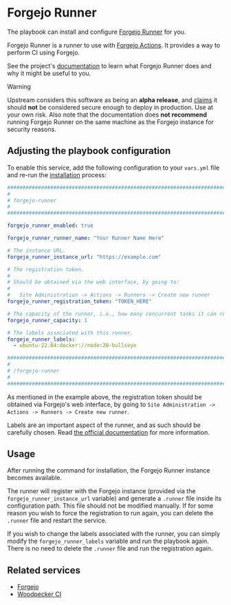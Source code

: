 <!--
SPDX-FileCopyrightText: 2020 - 2024 MDAD project contributors
SPDX-FileCopyrightText: 2020 - 2025 Slavi Pantaleev
SPDX-FileCopyrightText: 2020 Aaron Raimist
SPDX-FileCopyrightText: 2020 Chris van Dijk
SPDX-FileCopyrightText: 2020 Dominik Zajac
SPDX-FileCopyrightText: 2020 Mickaël Cornière
SPDX-FileCopyrightText: 2022 François Darveau
SPDX-FileCopyrightText: 2022 Julian Foad
SPDX-FileCopyrightText: 2022 Warren Bailey
SPDX-FileCopyrightText: 2023 Antonis Christofides
SPDX-FileCopyrightText: 2023 Felix Stupp
SPDX-FileCopyrightText: 2023 Julian-Samuel Gebühr
SPDX-FileCopyrightText: 2023 MASH project contributors
SPDX-FileCopyrightText: 2023 Pierre 'McFly' Marty
SPDX-FileCopyrightText: 2024 - 2025 Suguru Hirahara
SPDX-FileCopyrightText: 2024 Sergio Durigan Junior

SPDX-License-Identifier: AGPL-3.0-or-later
-->

# Forgejo Runner

The playbook can install and configure [Forgejo Runner](https://code.forgejo.org/forgejo/runner) for you.

Forgejo Runner is a runner to use with [Forgejo Actions](https://forgejo.org/docs/latest/admin/actions/). It provides a way to perform CI using Forgejo.

See the project's [documentation](https://forgejo.org/docs/latest/admin/actions/runner-installation/) to learn what Forgejo Runner does and why it might be useful to you.

> [!WARNING]
> Upstream considers this software as being an **alpha release**, and [claims](https://code.forgejo.org/forgejo/runner#forgejo-runner) it should **not** be considered secure enough to deploy in production. Use at your own risk. Also note that the documentation does **not recommend** running Forgejo Runner on the same machine as the Forgejo instance for security reasons.

## Adjusting the playbook configuration

To enable this service, add the following configuration to your `vars.yml` file and re-run the [installation](../installing.md) process:

```yaml
########################################################################
#                                                                      #
# forgejo-runner                                                       #
#                                                                      #
########################################################################

forgejo_runner_enabled: true

forgejo_runner_runner_name: "Your Runner Name Here"

# The instance URL.
forgejo_runner_instance_url: "https://example.com"

# The registration token.
#
# Should be obtained via the web interface, by going to:
#
#   Site Administration -> Actions -> Runners -> Create new runner
forgejo_runner_registration_token: "TOKEN_HERE"

# The capacity of the runner, i.e., how many concurrent tasks it can run.
forgejo_runner_capacity: 1

# The labels associated with this runner.
forgejo_runner_labels:
  - ubuntu-22.04:docker://node:20-bullseye

########################################################################
#                                                                      #
# /forgejo-runner                                                      #
#                                                                      #
########################################################################
```

As mentioned in the example above, the registration token should be obtained via Forgejo's web interface, by going to `Site Administration -> Actions -> Runners -> Create new runner`.

Labels are an important aspect of the runner, and as such should be carefully chosen. Read [the official documentation](https://forgejo.org/docs/latest/admin/actions/#choosing-labels) for more information.

## Usage

After running the command for installation, the Forgejo Runner instance becomes available.

The runner will register with the Forgejo instance (provided via the `forgejo_runner_instance_url` variable) and generate a `.runner` file inside its configuration path. This file should not be modified manually. If for some reason you wish to force the registration to run again, you can delete the `.runner` file and restart the service.

If you wish to change the labels associated with the runner, you can simply modify the `forgejo_runner_labels` variable and run the playbook again. There is no need to delete the `.runner` file and run the registration again.

## Related services

- [Forgejo](forgejo.md)
- [Woodpecker CI](woodpecker-ci.md)
